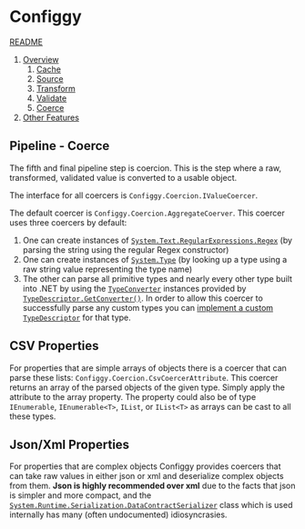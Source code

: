 # Configgy
 
[README](../../README.md)

1. [Overview](../1-Overview.md)
    1. [Cache](1-Cache.md)
    2. [Source](2-Source.md)
    3. [Transform](3-Transform.md)
    4. [Validate](4-Validate.md)
    5. [Coerce](5-Coerce.md)
2. [Other Features](../2-Other.md)

## Pipeline - Coerce

The fifth and final pipeline step is coercion. This is the step where a raw, transformed, validated value is converted to a usable object.

The interface for all coercers is `Configgy.Coercion.IValueCoercer`.

The default coercer is `Configgy.Coercion.AggregateCoerver`. This coercer uses three coercers by default:

1. One can create instances of [`System.Text.RegularExpressions.Regex`](https://msdn.microsoft.com/en-us/library/system.text.regularexpressions.regex(v=vs.110).aspx) (by parsing the string using the regular Regex constructor)
2. One can create instances of [`System.Type`](https://msdn.microsoft.com/en-us/library/system.type(v=vs.110).aspx) (by looking up a type using a raw string value representing the type name)
3. The other can parse all primitive types and nearly every other type built into .NET by using the [`TypeConverter`](https://msdn.microsoft.com/en-us/library/system.componentmodel.typeconverter%28v=vs.110%29.aspx) instances provided by [`TypeDescriptor.GetConverter()`](https://msdn.microsoft.com/en-us/library/w202c8fy%28v=vs.110%29.aspx). In order to allow this coercer to successfully parse any custom types you can [implement a custom `TypeDescriptor`](https://msdn.microsoft.com/en-us/library/ms171819.aspx?f=255&MSPPError=-2147217396) for that type.

## CSV Properties

For properties that are simple arrays of objects there is a coercer that can parse these lists: `Configgy.Coercion.CsvCoercerAttribute`. This coercer returns an array of the parsed objects of the given type. Simply apply the attribute to the array property. The property could also be of type `IEnumerable`, `IEnumerable<T>`, `IList`, or `IList<T>` as arrays can be cast to all these types.

## Json/Xml Properties

For properties that are complex objects Configgy provides coercers that can take raw values in either json or xml and deserialize complex objects from them. __Json is highly recommended over xml__ due to the facts that json is simpler and more compact, and the [`System.Runtime.Serialization.DataContractSerializer`](https://msdn.microsoft.com/en-us/library/system.runtime.serialization.datacontractserializer(v=vs.110).aspx) class which is used internally has many (often undocumented) idiosyncrasies.
